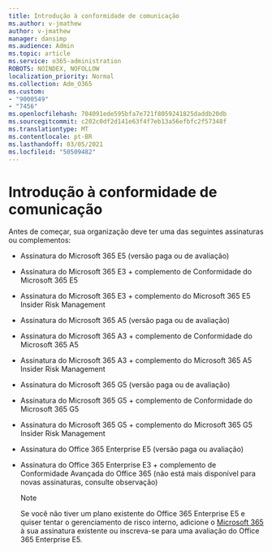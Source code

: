 ```yaml
---
title: Introdução à conformidade de comunicação
ms.author: v-jmathew
author: v-jmathew
manager: dansimp
ms.audience: Admin
ms.topic: article
ms.service: o365-administration
ROBOTS: NOINDEX, NOFOLLOW
localization_priority: Normal
ms.collection: Adm_O365
ms.custom:
- "9000549"
- "7456"
ms.openlocfilehash: 704091ede595bfa7e721f8059241825daddb20db
ms.sourcegitcommit: c202c0df2d141e63f4f7eb13a56efbfc2f57348f
ms.translationtype: MT
ms.contentlocale: pt-BR
ms.lasthandoff: 03/05/2021
ms.locfileid: "50509482"
---
```

# <a name="get-started-with-communication-compliance"></a>Introdução à conformidade de comunicação

Antes de começar, sua organização deve ter uma das seguintes assinaturas ou complementos:

* Assinatura do Microsoft 365 E5 (versão paga ou de avaliação)
* Assinatura do Microsoft 365 E3 + complemento de Conformidade do Microsoft 365 E5
* Assinatura do Microsoft 365 E3 + complemento do Microsoft 365 E5 Insider Risk Management
* Assinatura do Microsoft 365 A5 (versão paga ou de avaliação)
* Assinatura do Microsoft 365 A3 + complemento de Conformidade do Microsoft 365 A5
* Assinatura do Microsoft 365 A3 + complemento do Microsoft 365 A5 Insider Risk Management
* Assinatura do Microsoft 365 G5 (versão paga ou de avaliação)
* Assinatura do Microsoft 365 G5 + complemento de Conformidade do Microsoft 365 G5
* Assinatura do Microsoft 365 G5 + complemento do Microsoft 365 G5 Insider Risk Management
* Assinatura do Office 365 Enterprise E5 (versão paga ou avaliação)
* Assinatura do Office 365 Enterprise E3 + complemento de Conformidade Avançada do Office 365 (não está mais disponível para novas assinaturas, consulte observação)

    > [!NOTE]
    > Se você não tiver um plano existente do Office 365 Enterprise E5 e quiser tentar o gerenciamento de risco interno, adicione o [Microsoft 365](https://go.microsoft.com/fwlink/?linkid=2130508) à sua assinatura existente ou inscreva-se para uma avaliação do Office 365 Enterprise E5.
